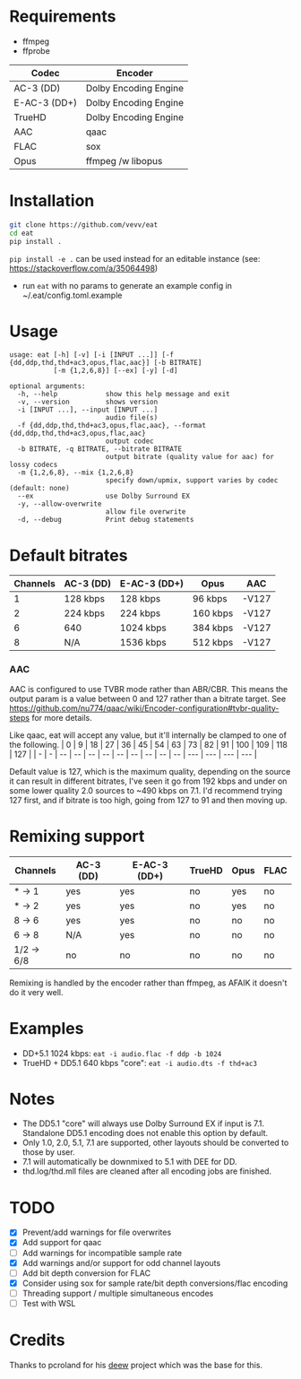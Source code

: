 # Requirements
- ffmpeg
- ffprobe

| Codec        | Encoder               |
|--------------|-----------------------|
| AC-3 (DD)    | Dolby Encoding Engine |
| E-AC-3 (DD+) | Dolby Encoding Engine |
| TrueHD       | Dolby Encoding Engine |
| AAC          | qaac                  |
| FLAC         | sox                   |
| Opus         | ffmpeg /w libopus     |

# Installation
```sh
git clone https://github.com/vevv/eat
cd eat
pip install .
```
`pip install -e .` can be used instead for an editable instance (see: https://stackoverflow.com/a/35064498)
* run `eat` with no params to generate an example config in ~/.eat/config.toml.example

# Usage
```
usage: eat [-h] [-v] [-i [INPUT ...]] [-f {dd,ddp,thd,thd+ac3,opus,flac,aac}] [-b BITRATE]
           [-m {1,2,6,8}] [--ex] [-y] [-d]

optional arguments:
  -h, --help            show this help message and exit
  -v, --version         shows version
  -i [INPUT ...], --input [INPUT ...]
                        audio file(s)
  -f {dd,ddp,thd,thd+ac3,opus,flac,aac}, --format {dd,ddp,thd,thd+ac3,opus,flac,aac}
                        output codec
  -b BITRATE, -q BITRATE, --bitrate BITRATE
                        output bitrate (quality value for aac) for lossy codecs
  -m {1,2,6,8}, --mix {1,2,6,8}
                        specify down/upmix, support varies by codec (default: none)
  --ex                  use Dolby Surround EX
  -y, --allow-overwrite
                        allow file overwrite
  -d, --debug           Print debug statements
```

# Default bitrates
| Channels | AC-3 (DD) | E-AC-3 (DD+) | Opus     | AAC   |
|----------|-----------|--------------|----------|-------|
| 1        | 128 kbps  | 128 kbps     | 96 kbps  | -V127 |
| 2        | 224 kbps  | 224 kbps     | 160 kbps | -V127 |
| 6        | 640       | 1024 kbps    | 384 kbps | -V127 |
| 8        | N/A       | 1536 kbps    | 512 kbps | -V127 |

### AAC
AAC is configured to use TVBR mode rather than ABR/CBR. This means the output param is a value between 0 and 127 rather than a bitrate target.
See https://github.com/nu774/qaac/wiki/Encoder-configuration#tvbr-quality-steps for more details.

Like qaac, eat will accept any value, but it'll internally be clamped to one of the following.
| 0 | 9 | 18 | 27 | 36 | 45 | 54 | 63 | 73 | 82 | 91 | 100 | 109 | 118 | 127 |
| - | - | -- | -- | -- | -- | -- | -- | -- | -- | -- | --- | --- | --- | --- |


Default value is 127, which is the maximum quality, depending on the source it can result in different bitrates,
I've seen it go from 192 kbps and under on some lower quality 2.0 sources to ~490 kbps on 7.1.
I'd recommend trying 127 first, and if bitrate is too high, going from 127 to 91 and then moving up.

# Remixing support
| Channels   | AC-3 (DD) | E-AC-3 (DD+) | TrueHD | Opus | FLAC |
|------------|-----------|--------------|--------|------|------|
| * -> 1     | yes       | yes          | no     | yes  | no   |
| * -> 2     | yes       | yes          | no     | yes  | no   |
| 8 -> 6     | yes       | yes          | no     | no   | no   |
| 6 -> 8     | N/A       | yes          | no     | no   | no   |
| 1/2 -> 6/8 | no        | no           | no     | no   | no   |

Remixing is handled by the encoder rather than ffmpeg, as AFAIK it doesn't do it very well.

# Examples
* DD+5.1 1024 kbps: `eat -i audio.flac -f ddp -b 1024`
* TrueHD + DD5.1 640 kbps "core": `eat -i audio.dts -f thd+ac3`

# Notes
- The DD5.1 "core" will always use Dolby Surround EX if input is 7.1. Standalone DD5.1 encoding does not enable this option by default.
- Only 1.0, 2.0, 5.1, 7.1 are supported, other layouts should be converted to those by user.
- 7.1 will automatically be downmixed to 5.1 with DEE for DD.
- thd.log/thd.mll files are cleaned after all encoding jobs are finished.

# TODO
- [x] Prevent/add warnings for file overwrites
- [x] Add support for qaac
- [ ] Add warnings for incompatible sample rate
- [x] Add warnings and/or support for odd channel layouts
- [ ] Add bit depth conversion for FLAC
- [x] Consider using sox for sample rate/bit depth conversions/flac encoding
- [ ] Threading support / multiple simultaneous encodes
- [ ] Test with WSL

# Credits
Thanks to pcroland for his [deew](https://github.com/pcroland/deew) project which was the base for this.
